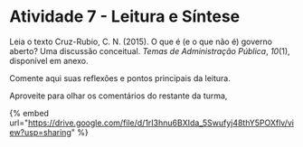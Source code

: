 # Atividade 7 - Leitura e Síntese

Leia o texto Cruz-Rubio, C. N. (2015). O que é (e o que não é) governo aberto? Uma discussão conceitual. _Temas de Administração Pública_, _10_(1), disponível em anexo.

Comente aqui suas reflexões e pontos principais da leitura.&#x20;

Aproveite para olhar os comentários do restante da turma,

{% embed url="https://drive.google.com/file/d/1rI3hnu6BXIda_5Swufyj48thY5POXflv/view?usp=sharing" %}
